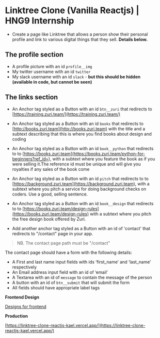 # Linktree Clone (Vanilla Reactjs) | HNG9 Internship

- Create a page like Linktree that allows a person show their personal profile and link to various digital things that they sell. **Details below.**

## The profile section

- A profile picture with an id `profile__img`
- My twitter username with an id `twitter`
- My slack username with an id `slack` - **but this should be hidden (available in code, but cannot be seen)**

## The links section

- An Anchor tag styled as a Button with an id `btn__zuri` that redirects to [https://training.zuri.team/](https://training.zuri.team/)
- An Anchor tag styled as a Button with an id `books` that redirects to [http://books.zuri.team](http://books.zuri.team) with the title and a subtext describing that this is where you find books about design and coding
- An Anchor tag styled as a Button with an id `book__python` that redirects to to [https://books.zuri.team](https://books.zuri.team/python-for-beginners?ref_id=<yourslackname>), with a subtext where you feature the book as if you were selling it.The reference id must be unique and will give you royalties if any sales of the book come
- An Anchor tag styled as a Button with an id `pitch` that redirects to to [https://background.zuri.team](https://background.zuri.team), with a subtext where you pitch a service for doing background checks on coders. Use a good, selling sentence.
- An Anchor tag styled as a Button with an id `book__design` that redirects to to [https://books.zuri.team/design-rules](https://books.zuri.team/design-rules) with a subtext where you pitch the free design book offered by Zuri.

- Add another anchor tag styled as a Button with an id of 'contact' that redirects to "/contact" page in your app.
 > NB. The contact page path must be "/contact"

The contact page should have a form with the following details:

- A First and last name input fields with ids ‘first_name’ and ‘last_name’ respectively
- An Email address input field with an id of ‘email’
- A Textarea with an id of `message` to contain the message of the person
- A button with an id of `btn__submit` that will submit the form
- All fields should have appropriate label tags

**Frontend Design**

[Designs for frontend](https://www.figma.com/file/m2C1MHd8vASrLqfxSUdgxD/Designs-for-frontend?node-id=4623%3A431129)

**Production**

[https://linktree-clone-reactjs-kael.vercel.app/](https://linktree-clone-reactjs-kael.vercel.app/)
